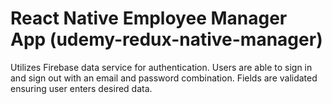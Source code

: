 # React Native Employee Manager App (udemy-redux-native-manager)

Utilizes Firebase data service for authentication.  Users are able to sign in and sign out with an email and password combination.  Fields are validated ensuring user enters desired data.
